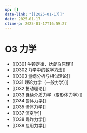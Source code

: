 ```yaml
---
up: []
date-link: "[[2025-01-17]]"
date: 2025-01-17
ctime-p: 2025-01-17T16:59:27
---
```


# O3 力学

- [[O301 牛顿定律、达朗伯原理]]
- [[O302 力学中的数学方法]]
- [[O303 量纲分析与相似理论]]
- [[O31 理论力学（一般力学）]]
- [[O32 振动理论]]
- [[O33 连续介质力学（变形体力学）]]
- [[O34 固体力学]]
- [[O35 流体力学]]
- [[O37 流变学]]
- [[O38 爆炸力学]]
- [[O39 应用力学]]

